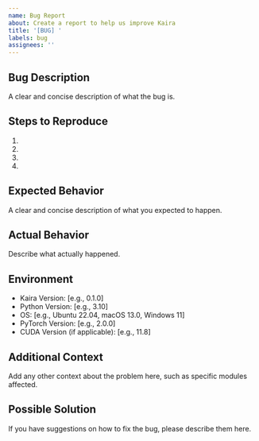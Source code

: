 ```yaml
---
name: Bug Report
about: Create a report to help us improve Kaira
title: '[BUG] '
labels: bug
assignees: ''
---
```


## Bug Description
A clear and concise description of what the bug is.

## Steps to Reproduce
1. 
2. 
3. 
4. 

## Expected Behavior
A clear and concise description of what you expected to happen.

## Actual Behavior
Describe what actually happened.

## Environment
- Kaira Version: [e.g., 0.1.0]
- Python Version: [e.g., 3.10]
- OS: [e.g., Ubuntu 22.04, macOS 13.0, Windows 11]
- PyTorch Version: [e.g., 2.0.0]
- CUDA Version (if applicable): [e.g., 11.8]

## Additional Context
Add any other context about the problem here, such as specific modules affected.

## Possible Solution
If you have suggestions on how to fix the bug, please describe them here.
